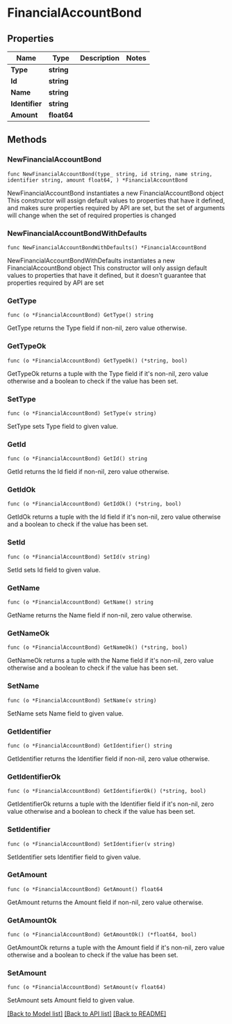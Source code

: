 # FinancialAccountBond

## Properties

Name | Type | Description | Notes
------------ | ------------- | ------------- | -------------
**Type** | **string** |  | 
**Id** | **string** |  | 
**Name** | **string** |  | 
**Identifier** | **string** |  | 
**Amount** | **float64** |  | 

## Methods

### NewFinancialAccountBond

`func NewFinancialAccountBond(type_ string, id string, name string, identifier string, amount float64, ) *FinancialAccountBond`

NewFinancialAccountBond instantiates a new FinancialAccountBond object
This constructor will assign default values to properties that have it defined,
and makes sure properties required by API are set, but the set of arguments
will change when the set of required properties is changed

### NewFinancialAccountBondWithDefaults

`func NewFinancialAccountBondWithDefaults() *FinancialAccountBond`

NewFinancialAccountBondWithDefaults instantiates a new FinancialAccountBond object
This constructor will only assign default values to properties that have it defined,
but it doesn't guarantee that properties required by API are set

### GetType

`func (o *FinancialAccountBond) GetType() string`

GetType returns the Type field if non-nil, zero value otherwise.

### GetTypeOk

`func (o *FinancialAccountBond) GetTypeOk() (*string, bool)`

GetTypeOk returns a tuple with the Type field if it's non-nil, zero value otherwise
and a boolean to check if the value has been set.

### SetType

`func (o *FinancialAccountBond) SetType(v string)`

SetType sets Type field to given value.


### GetId

`func (o *FinancialAccountBond) GetId() string`

GetId returns the Id field if non-nil, zero value otherwise.

### GetIdOk

`func (o *FinancialAccountBond) GetIdOk() (*string, bool)`

GetIdOk returns a tuple with the Id field if it's non-nil, zero value otherwise
and a boolean to check if the value has been set.

### SetId

`func (o *FinancialAccountBond) SetId(v string)`

SetId sets Id field to given value.


### GetName

`func (o *FinancialAccountBond) GetName() string`

GetName returns the Name field if non-nil, zero value otherwise.

### GetNameOk

`func (o *FinancialAccountBond) GetNameOk() (*string, bool)`

GetNameOk returns a tuple with the Name field if it's non-nil, zero value otherwise
and a boolean to check if the value has been set.

### SetName

`func (o *FinancialAccountBond) SetName(v string)`

SetName sets Name field to given value.


### GetIdentifier

`func (o *FinancialAccountBond) GetIdentifier() string`

GetIdentifier returns the Identifier field if non-nil, zero value otherwise.

### GetIdentifierOk

`func (o *FinancialAccountBond) GetIdentifierOk() (*string, bool)`

GetIdentifierOk returns a tuple with the Identifier field if it's non-nil, zero value otherwise
and a boolean to check if the value has been set.

### SetIdentifier

`func (o *FinancialAccountBond) SetIdentifier(v string)`

SetIdentifier sets Identifier field to given value.


### GetAmount

`func (o *FinancialAccountBond) GetAmount() float64`

GetAmount returns the Amount field if non-nil, zero value otherwise.

### GetAmountOk

`func (o *FinancialAccountBond) GetAmountOk() (*float64, bool)`

GetAmountOk returns a tuple with the Amount field if it's non-nil, zero value otherwise
and a boolean to check if the value has been set.

### SetAmount

`func (o *FinancialAccountBond) SetAmount(v float64)`

SetAmount sets Amount field to given value.



[[Back to Model list]](../README.md#documentation-for-models) [[Back to API list]](../README.md#documentation-for-api-endpoints) [[Back to README]](../README.md)


